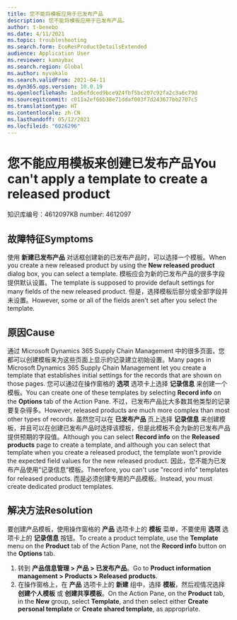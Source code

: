```yaml
---
title: 您不能将模板应用于已发布产品
description: 您不能将模板应用于已发布产品。
author: t-benebo
ms.date: 4/11/2021
ms.topic: troubleshooting
ms.search.form: EcoResProductDetailsExtended
audience: Application User
ms.reviewer: kamaybac
ms.search.region: Global
ms.author: myvakalo
ms.search.validFrom: 2021-04-11
ms.dyn365.ops.version: 10.0.19
ms.openlocfilehash: 1ad6efdced9bce924fbf5bc207c92fa2c3a6c79d
ms.sourcegitcommit: c011a2ef66b38e71ddaf003f7d243677bb2707c5
ms.translationtype: HT
ms.contentlocale: zh-CN
ms.lasthandoff: 05/12/2021
ms.locfileid: "6026296"
---
```

# <a name="you-cant-apply-a-template-to-create-a-released-product"></a><span data-ttu-id="1e35a-103">您不能应用模板来创建已发布产品</span><span class="sxs-lookup"><span data-stu-id="1e35a-103">You can't apply a template to create a released product</span></span>

<span data-ttu-id="1e35a-104">知识库编号：4612097</span><span class="sxs-lookup"><span data-stu-id="1e35a-104">KB number: 4612097</span></span>

## <a name="symptoms"></a><span data-ttu-id="1e35a-105">故障特征</span><span class="sxs-lookup"><span data-stu-id="1e35a-105">Symptoms</span></span>

<span data-ttu-id="1e35a-106">使用 **新建已发布产品** 对话框创建新的已发布产品时，可以选择一个模板。</span><span class="sxs-lookup"><span data-stu-id="1e35a-106">When you create a new released product by using the **New released product** dialog box, you can select a template.</span></span> <span data-ttu-id="1e35a-107">模板应会为新的已发布产品的很多字段提供默认设置。</span><span class="sxs-lookup"><span data-stu-id="1e35a-107">The template is supposed to provide default settings for many fields of the new released product.</span></span> <span data-ttu-id="1e35a-108">但是，选择模板后部分或全部字段并未设置。</span><span class="sxs-lookup"><span data-stu-id="1e35a-108">However, some or all of the fields aren't set after you select the template.</span></span>

## <a name="cause"></a><span data-ttu-id="1e35a-109">原因</span><span class="sxs-lookup"><span data-stu-id="1e35a-109">Cause</span></span>

<span data-ttu-id="1e35a-110">通过 Microsoft Dynamics 365 Supply Chain Management 中的很多页面，您都可以创建模板来为这些页面上显示的记录建立初始设置。</span><span class="sxs-lookup"><span data-stu-id="1e35a-110">Many pages in Microsoft Dynamics 365 Supply Chain Management let you create a template that establishes initial settings for the records that are shown on those pages.</span></span> <span data-ttu-id="1e35a-111">您可以通过在操作窗格的 **选项** 选项卡上选择 **记录信息** 来创建一个模板。</span><span class="sxs-lookup"><span data-stu-id="1e35a-111">You can create one of these templates by selecting **Record info** on the **Options** tab of the Action Pane.</span></span> <span data-ttu-id="1e35a-112">不过，已发布产品比大多数其他类型的记录要复杂得多。</span><span class="sxs-lookup"><span data-stu-id="1e35a-112">However, released products are much more complex than most other types of records.</span></span> <span data-ttu-id="1e35a-113">虽然您可以在 **已发布产品** 页上选择 **记录信息** 来创建模板，并且可以在创建已发布产品时选择该模板，但是此模板不会为新的已发布产品提供预期的字段值。</span><span class="sxs-lookup"><span data-stu-id="1e35a-113">Although you can select **Record info** on the **Released products** page to create a template, and although you can select that template when you create a released product, the template won't provide the expected field values for the new released product.</span></span> <span data-ttu-id="1e35a-114">因此，您不能为已发布产品使用“记录信息”模板。</span><span class="sxs-lookup"><span data-stu-id="1e35a-114">Therefore, you can't use "record info" templates for released products.</span></span> <span data-ttu-id="1e35a-115">而是必须创建专用的产品模板。</span><span class="sxs-lookup"><span data-stu-id="1e35a-115">Instead, you must create dedicated product templates.</span></span>

## <a name="resolution"></a><span data-ttu-id="1e35a-116">解决方法</span><span class="sxs-lookup"><span data-stu-id="1e35a-116">Resolution</span></span>

<span data-ttu-id="1e35a-117">要创建产品模板，使用操作窗格的 **产品** 选项卡上的 **模板** 菜单，不要使用 **选项** 选项卡上的 **记录信息** 按钮。</span><span class="sxs-lookup"><span data-stu-id="1e35a-117">To create a product template, use the **Template** menu on the **Product** tab of the Action Pane, not the **Record info** button on the **Options** tab.</span></span>

1. <span data-ttu-id="1e35a-118">转到 **产品信息管理 \> 产品 \> 已发布产品**。</span><span class="sxs-lookup"><span data-stu-id="1e35a-118">Go to **Product information management \> Products \> Released products**.</span></span>
1. <span data-ttu-id="1e35a-119">在操作窗格上，在 **产品** 选项卡上的 **新建** 组中，选择 **模板**，然后视情况选择 **创建个人模板** 或 **创建共享模板**。</span><span class="sxs-lookup"><span data-stu-id="1e35a-119">On the Action Pane, on the **Product** tab, in the **New** group, select **Template**, and then select either **Create personal template** or **Create shared template**, as appropriate.</span></span>

